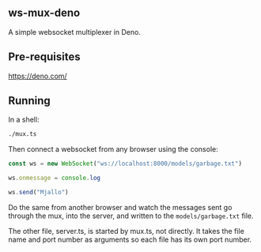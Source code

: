 ## ws-mux-deno

A simple websocket multiplexer in Deno.

## Pre-requisites

https://deno.com/

## Running

In a shell:

```bash
./mux.ts
```

Then connect a websocket from any browser using the console:

```javascript
const ws = new WebSocket("ws://localhost:8000/models/garbage.txt")

ws.onmessage = console.log

ws.send("Mjallo")
```

Do the same from another browser and watch the messages sent go through the mux, into the server, and written to the `models/garbage.txt` file.

The other file, server.ts, is started by mux.ts, not directly. It takes the file name and port number as arguments so each file has its own port number.

